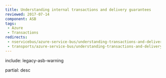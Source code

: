 ```yaml
---
title: Understanding internal transactions and delivery guarantees
reviewed: 2017-07-14
component: ASB
tags:
 - Azure
 - Transactions
redirects:
 - nservicebus/azure-service-bus/understanding-transactions-and-delivery-guarantees
 - transports/azure-service-bus/understanding-transactions-and-delivery-guarantees
---
```


include: legacy-asb-warning

partial: desc
